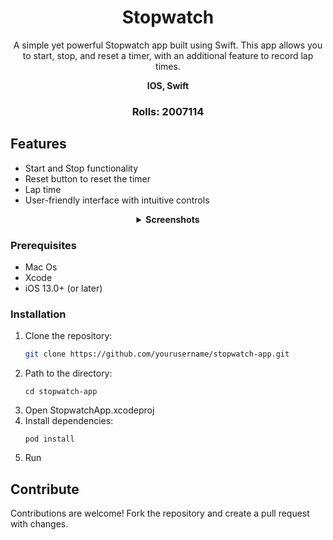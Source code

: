 <h1 align="center">Stopwatch</h1>

<p align="center">A simple yet powerful Stopwatch app built using Swift. This app allows you to start, stop, and reset a timer, with an additional feature to record lap times.</p>
<div align="center">
  <p><strong>IOS, Swift</strong></p>
</div>

<div align="center">
  <h3>Rolls: <strong>2007114</strong></h3>
</div>

## Features

- Start and Stop functionality
- Reset button to reset the timer
- Lap time
- User-friendly interface with intuitive controls



<details align="center">
<summary>
<strong>Screenshots</strong>
</summary>
<div align="center">
  <img src="https://github.com/user-attachments/assets/d6f9bd37-5ce2-4698-862a-0c936d74f582" height="700" style="margin: 10px;">
  <img src="https://github.com/user-attachments/assets/ccb00928-56ba-4172-9967-400a55e66a16" height="700" style="margin: 10px;">
</div>
<div align="center">
  <img src="https://github.com/user-attachments/assets/4c744749-ed1d-4a6e-abe7-89a7785b2102" height="700" style="margin: 10px;">
  <img src="https://github.com/user-attachments/assets/8da6b043-0a75-456e-8c4b-417c685588c5" height="700" style="margin: 10px;">
</div>
</details>



### Prerequisites

- Mac Os
- Xcode
- iOS 13.0+ (or later)

### Installation

1. Clone the repository:
   ```bash
   git clone https://github.com/yourusername/stopwatch-app.git
2. Path to the directory:
    <pre><code>cd stopwatch-app</code></pre>
3. Open StopwatchApp.xcodeproj
4. Install dependencies:
    <pre><code>pod install</code></pre>
5. Run



<h2>Contribute</h2>
<p>Contributions are welcome! Fork the repository and create a pull request with changes.</p>
